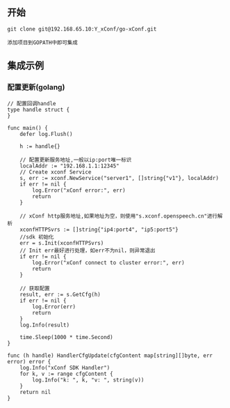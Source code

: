 ## 开始 ##

    git clone git@192.168.65.10:Y_xConf/go-xConf.git
	
	添加项目到GOPATH中即可集成

## 集成示例 ##

### 配置更新(golang) ###
	// 配置回调handle
	type handle struct {
	}

	func main() {
		defer log.Flush()

		h := handle{}
		
		// 配置更新服务地址,一般以ip:port唯一标识
		localAddr := "192.168.1.1:12345"
		// Create xconf Service
		s, err := xconf.NewService("server1", []string{"v1"}, localAddr)
		if err != nil {
			log.Error("xConf error:", err)
			return
		}
		
		// xConf http服务地址,如果地址为空，则使用"s.xconf.openspeech.cn"进行解析
		xconfHTTPSvrs := []string{"ip4:port4", "ip5:port5"}
		//sdk 初始化
		err = s.Init(xconfHTTPSvrs)
		// Init err最好进行处理，如err不为nil，则异常退出
		if err != nil {
			log.Error("xConf connect to cluster error:", err)
			return
		}

		// 获取配置
		result, err := s.GetCfg(h)
		if err != nil {
			log.Error(err)
			return
		}
		log.Info(result)

		time.Sleep(1000 * time.Second)
	}

	func (h handle) HandlerCfgUpdate(cfgContent map[string][]byte, err error) error {
		log.Info("xConf SDK Handler")
		for k, v := range cfgContent {
			log.Info("k: ", k, "v: ", string(v))
		}
		return nil
	}